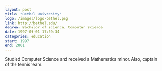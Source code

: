 ```yaml
---
layout: post
title: "Bethel University"
logo: /images/logo-bethel.png
link: http://bethel.edu/
degree: Bachelor of Science, Computer Science
date: 1997-09-01 17:29:34
categories: education
start: 1997
end: 2001
---
```


Studied Computer Science and received a Mathematics minor. Also, captain of the tennis team.

